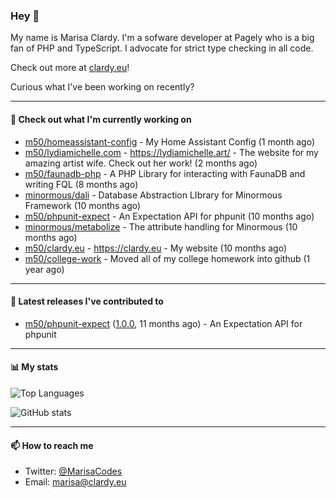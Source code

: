 ### Hey 👋

My name is Marisa Clardy. I'm a sofware developer at Pagely who is a big fan of PHP and TypeScript. I advocate for strict type checking in all code.

Check out more at [clardy.eu](https://clardy.eu)!

Curious what I've been working on recently?

---

#### 👷  Check out what I'm currently working on

- [m50/homeassistant-config](https://github.com/m50/homeassistant-config) - My Home Assistant Config (1 month ago)
- [m50/lydiamichelle.com](https://github.com/m50/lydiamichelle.com) - https://lydiamichelle.art/ - The website for my amazing artist wife. Check out her work! (2 months ago)
- [m50/faunadb-php](https://github.com/m50/faunadb-php) - A PHP Library for interacting with FaunaDB and writing FQL (8 months ago)
- [minormous/dali](https://github.com/minormous/dali) - Database Abstraction LIbrary for Minormous Framework (10 months ago)
- [m50/phpunit-expect](https://github.com/m50/phpunit-expect) - An Expectation API for phpunit (10 months ago)
- [minormous/metabolize](https://github.com/minormous/metabolize) - The attribute handling for Minormous (10 months ago)
- [m50/clardy.eu](https://github.com/m50/clardy.eu) - https://clardy.eu - My website (10 months ago)
- [m50/college-work](https://github.com/m50/college-work) - Moved all of my college homework into github (1 year ago)

---

#### 🔭  Latest releases I've contributed to

- [m50/phpunit-expect](https://github.com/m50/phpunit-expect) ([1.0.0](https://github.com/m50/phpunit-expect/releases/tag/1.0.0), 11 months ago) - An Expectation API for phpunit

---

#### 📊  My stats

![Top Languages](https://github-readme-stats.vercel.app/api/top-langs/?username=m50&hide=javascript,css,html&layout=compact&langs_count=8)

![GitHub stats](https://github-readme-stats.vercel.app/api?username=m50&count_private=1&show_icons=true)

---

#### 📫  How to reach me

- Twitter: [@MarisaCodes](https://twitter.com/MarisaCodes)
- Email: [marisa@clardy.eu](mailto://marisa@clardy.eu)
